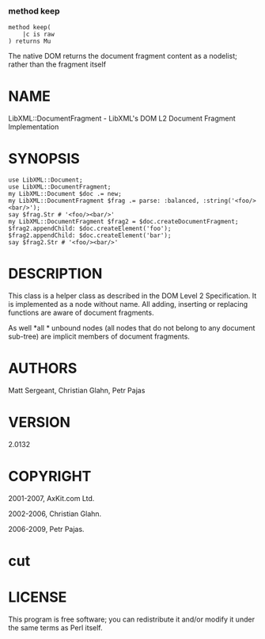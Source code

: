 ### method keep

```perl6
method keep(
    |c is raw
) returns Mu
```

The native DOM returns the document fragment content as a nodelist; rather than the fragment itself

NAME
====

LibXML::DocumentFragment - LibXML's DOM L2 Document Fragment Implementation

SYNOPSIS
========

    use LibXML::Document;
    use LibXML::DocumentFragment;
    my LibXML::Document $doc .= new;
    my LibXML::DocumentFragment $frag .= parse: :balanced, :string('<foo/><bar/>');
    say $frag.Str # '<foo/><bar/>'
    my LibXML::DocumentFragment $frag2 = $doc.createDocumentFragment;
    $frag2.appendChild: $doc.createElement('foo');
    $frag2.appendChild: $doc.createElement('bar');
    say $frag2.Str # '<foo/><bar/>'

DESCRIPTION
===========

This class is a helper class as described in the DOM Level 2 Specification. It is implemented as a node without name. All adding, inserting or replacing functions are aware of document fragments.

As well *all * unbound nodes (all nodes that do not belong to any document sub-tree) are implicit members of document fragments.

AUTHORS
=======

Matt Sergeant, Christian Glahn, Petr Pajas

VERSION
=======

2.0132

COPYRIGHT
=========

2001-2007, AxKit.com Ltd.

2002-2006, Christian Glahn.

2006-2009, Petr Pajas.

cut
===



LICENSE
=======

This program is free software; you can redistribute it and/or modify it under the same terms as Perl itself.

